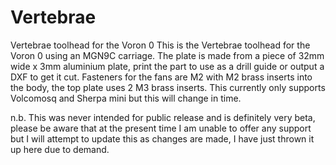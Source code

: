 # Vertebrae
Vertebrae toolhead for the Voron 0
This is the Vertebrae toolhead for the Voron 0 using an MGN9C carriage.
The plate is made from a piece of 32mm wide x 3mm aluminium plate, print the part to use as a drill guide or output a DXF to get it cut.
Fasteners for the fans are M2 with M2 brass inserts into the body, the top plate uses 2 M3 brass inserts.
This currently only supports Volcomosq and Sherpa mini but this will change in time.

n.b. This was never intended for public release and is definitely very beta, please be aware that at the present time I am unable to offer any support but I will attempt to update this as changes are made, I have just thrown it up here due to demand.
